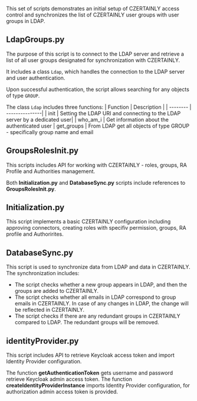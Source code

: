 This set of scripts demonstrates an initial setup of CZERTAINLY access control and synchronizes the list of CZERTAINLY user groups with user groups in LDAP.


## LdapGroups.py

The purpose of this script is to connect to the LDAP server and retrieve a list of all user groups designated for synchronization with CZERTAINLY.

It includes a class `Ldap`, which handles the connection to the LDAP server and user authentication.

Upon successful authentication, the script allows searching for any objects of type `GROUP`. 

The class `Ldap` includes three functions:
| Function | 	 Description |
| -------- |  ---------------|
|  init | Setting the LDAP URI and connecting to the LDAP server by a dedicated user|
| who_am_i | Get information about the authenticated user
| get_groups | From LDAP get all objects of type GROUP - specifically group name and email


## GroupsRolesInit.py

This scripts includes API for working with CZERTAINLY - roles, groups, RA Profile and Authorities management.

Both **Initialization.py** and **DatabaseSync.py** scripts include references to **GroupsRolesInit.py**.

## Initialization.py 

This script implements a basic CZERTAINLY configuration including approving connectors, creating roles with specifiv permission, groups, RA profile and Authorirites. 

## DatabaseSync.py

This script is used to synchronize data from LDAP and data in CZERTAINLY. 
The synchronization includes: 

- The script checks whether a new group appears in LDAP, and then the groups are added to CZERTAINLY.
- The script checks whether all emails in LDAP correspond to group emails in CZERTAINLY. In case of any changes in LDAP, the change will be reflected in CZERTAINLY.
- The script checks if there are any redundant groups in CZERTAINLY compared to LDAP. The redundant groups will be removed. 

## identityProvider.py

This script includes API to retrieve Keycloak access token and import Identity Provider configuration. 

The function **getAuthenticationToken** gets username and password retrieve Keycloak admin access token.
The function **createIdentityProviderInstance** imports Identity Provider configuration, for authorization admin access token is provided.
